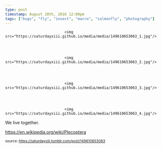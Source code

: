 ```yaml
---
type: post
timestamp: August 28th, 2016 12:00pm
tags: ["bugs", "fly", "insect", "macro", "salmonfly", "photography"]
---
```



                               <img src="https://saturdayxiii.github.io/media/media/149610653063_1.jpg"/>
                           

                                                                                                                           

                               <img src="https://saturdayxiii.github.io/media/media/149610653063_2.jpg"/>
                           

                                                                                                                           

                               <img src="https://saturdayxiii.github.io/media/media/149610653063_3.jpg"/>
                           

                                                                                                                           

                               <img src="https://saturdayxiii.github.io/media/media/149610653063_4.jpg"/>
                           

                                                                                                                      
We live together.

<a href="https://en.wikipedia.org/wiki/Plecoptera" target="_blank">https://en.wikipedia.org/wiki/Plecoptera</a><br/>
 
                                    
                
                
                
                
                                
<small>source: https://saturdayxiii.tumblr.com/post/149610653063</small>